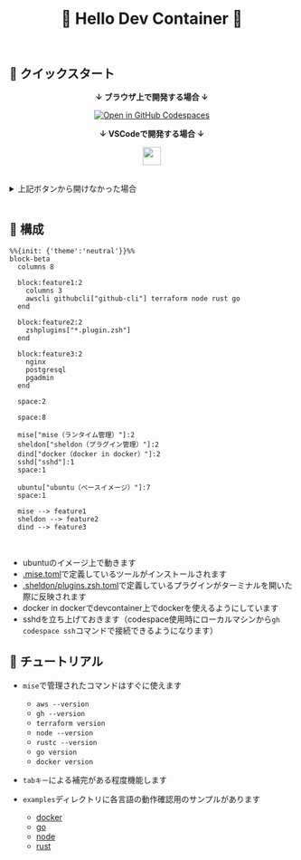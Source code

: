 <h1 align="center">
    <br/>🐳 Hello Dev Container 🐳<br/><br/>
</h1>

## 💫 クイックスタート

<div align="center">

**↓ ブラウザ上で開発する場合 ↓**
    
[![Open in GitHub Codespaces](https://github.com/codespaces/badge.svg)](https://codespaces.new/shinoda-yosuke-lvgs/hello-devcontainer?quickstart=1)

**↓ VSCodeで開発する場合 ↓**
    
<a href="https://vscode.dev/redirect?url=vscode://ms-vscode-remote.remote-containers/cloneInVolume?url=https://github.com/shinoda-yosuke-lvgs/hello-devcontainer"><img src="https://img.shields.io/badge/Open_in_VS_Code-blue?logo=visualstudiocode" height="32px"></a>

</div>
<br>

<details>
<summary>上記ボタンから開けなかった場合</summary>

```bash
git clone https://github.com/shinoda-yosuke-lvgs/hello-devcontainer hello-devcontainer && devcontainer open hello-devcontainer
```
</details>

<br>

## 🧩 構成

```mermaid
%%{init: {'theme':'neutral'}}%%
block-beta
  columns 8

  block:feature1:2
    columns 3
    awscli githubcli["github-cli"] terraform node rust go
  end
    
  block:feature2:2
    zshplugins["*.plugin.zsh"]
  end

  block:feature3:2
    nginx
    postgresql
    pgadmin
  end

  space:2

  space:8

  mise["mise（ランタイム管理）"]:2
  sheldon["sheldon（プラグイン管理）"]:2
  dind["docker（docker in docker）"]:2
  sshd["sshd"]:1
  space:1

  ubuntu["ubuntu（ベースイメージ）"]:7
  space:1

  mise --> feature1
  sheldon --> feature2
  dind --> feature3
```

<br>

- ubuntuのイメージ上で動きます
- [.mise.toml](./.mise.toml)で定義しているツールがインストールされます
- [.sheldon/plugins.zsh.toml](./.sheldon/plugins.zsh.toml)で定義しているプラグインがターミナルを開いた際に反映されます
- docker in dockerでdevcontainer上でdockerを使えるようにしています
- sshdを立ち上げておきます（codespace使用時にローカルマシンから`gh codespace ssh`コマンドで接続できるようになります）

## 🔰 チュートリアル

- `mise`で管理されたコマンドはすぐに使えます
    - `aws --version`
    - `gh --version`
    - `terraform version`
    - `node --version`
    - `rustc --version`
    - `go version`
    - `docker version`

- `tabキー`による補完がある程度機能します

- `examples`ディレクトリに各言語の動作確認用のサンプルがあります
    - [docker](./examples/docker/README.md)
    - [go](./examples/go/README.md)
    - [node](./examples/node/README.md)
    - [rust](./examples/rust/README.md)
